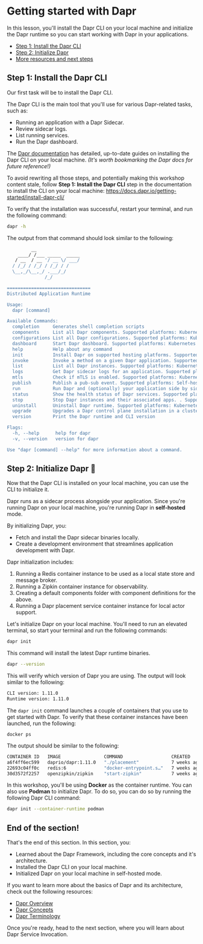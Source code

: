 # Getting started with Dapr

In this lesson, you'll install the Dapr CLI on your local machine and initialize the Dapr runtime so you can start working with Dapr in your applications.

- [Step 1: Install the Dapr CLI](#step-1-install-the-dapr-cli)
- [Step 2: Initialize Dapr](#step-2-initialize-dapr-🚀)
- [More resources and next steps](#end-of-the-section)

## Step 1: Install the Dapr CLI

Our first task will be to install the Dapr CLI.

The Dapr CLI is the main tool that you'll use for various Dapr-related tasks, such as:
- Running an application with a Dapr Sidecar.
- Review sidecar logs.
- List running services.
- Run the Dapr dashboard.

The [Dapr documentation](https://docs.dapr.io/) has detailed, up-to-date guides on installing the Dapr CLI on your local machine. *(It's worth bookmarking the Dapr docs for future reference!)*

To avoid rewriting all those steps, and potentially making this workshop content stale, follow **Step 1: Install the Dapr CLI** step in the documentation to install the CLI on your local machine: https://docs.dapr.io/getting-started/install-dapr-cli/

To verify that the installation was successful, restart your terminal, and run the following command:

```bash
dapr -h
```

The output from that command should look similar to the following:

```bash
         __
    ____/ /___ _____  _____
   / __  / __ '/ __ \/ ___/
  / /_/ / /_/ / /_/ / /
  \__,_/\__,_/ .___/_/
              /_/

===============================
Distributed Application Runtime

Usage:
  dapr [command]

Available Commands:
  completion     Generates shell completion scripts
  components     List all Dapr components. Supported platforms: Kubernetes
  configurations List all Dapr configurations. Supported platforms: Kubernetes
  dashboard      Start Dapr dashboard. Supported platforms: Kubernetes and self-hosted
  help           Help about any command
  init           Install Dapr on supported hosting platforms. Supported platforms: Kubernetes and self-hosted
  invoke         Invoke a method on a given Dapr application. Supported platforms: Self-hosted
  list           List all Dapr instances. Supported platforms: Kubernetes and self-hosted
  logs           Get Dapr sidecar logs for an application. Supported platforms: Kubernetes
  mtls           Check if mTLS is enabled. Supported platforms: Kubernetes
  publish        Publish a pub-sub event. Supported platforms: Self-hosted
  run            Run Dapr and (optionally) your application side by side. Supported platforms: Self-hosted
  status         Show the health status of Dapr services. Supported platforms: Kubernetes
  stop           Stop Dapr instances and their associated apps. . Supported platforms: Self-hosted
  uninstall      Uninstall Dapr runtime. Supported platforms: Kubernetes and self-hosted
  upgrade        Upgrades a Dapr control plane installation in a cluster. Supported platforms: Kubernetes
  version        Print the Dapr runtime and CLI version

Flags:
  -h, --help      help for dapr
  -v, --version   version for dapr

Use "dapr [command] --help" for more information about a command.
```

## Step 2: Initialize Dapr 🚀

Now that the Dapr CLI is installed on your local machine, you can use the CLI to initialize it.

Dapr runs as a sidecar process alongside your application. Since you're running Dapr on your local machine, you're running Dapr in **self-hosted** mode.

By initializing Dapr, you:

- Fetch and install the Dapr sidecar binaries locally.
- Create a development environment that streamlines application development with Dapr.

Dapr initialization includes:

1. Running a Redis container instance to be used as a local state store and message broker.
1. Running a Zipkin container instance for observability.
1. Creating a default components folder with component definitions for the above.
1. Running a Dapr placement service container instance for local actor support.

Let's initialize Dapr on your local machine. You'll need to run an elevated terminal, so start your terminal and run the following commands:

```bash
dapr init
```

This command will install the latest Dapr runtime binaries.

```bash
dapr --version
```

This will verify which version of Dapr you are using. The output will look similar to the following:

```bash
CLI version: 1.11.0
Runtime version: 1.11.0
```

The ```dapr init``` command launches a couple of containers that you use to get started with Dapr. To verify that these container instances have been launched, run the following:

```
docker ps
```

The output should be similar to the following:

```bash
CONTAINER ID   IMAGE                COMMAND                  CREATED       STATUS                   PORTS                              NAMES
a6f4ff6ec599   daprio/dapr:1.11.0   "./placement"            7 weeks ago   Up 9 minutes             0.0.0.0:6050->50005/tcp            dapr_placement
22693c04ff0c   redis:6              "docker-entrypoint.s…"   7 weeks ago   Up 9 minutes             0.0.0.0:6379->6379/tcp             dapr_redis
30d3572f2257   openzipkin/zipkin    "start-zipkin"           7 weeks ago   Up 9 minutes (healthy)   9410/tcp, 0.0.0.0:9411->9411/tcp   dapr_zipkin
```

In this workshop, you'll be using **Docker** as the container runtime. You can also use **Podman** to initialize Dapr. To do so, you can do so by running the following Dapr CLI command:

```bash
dapr init --container-runtime podman
```

## End of the section!

That's the end of this section. In this section, you:

- Learned about the Dapr Framework, including the core concepts and it's architecture.
- Installed the Dapr CLI on your local machine.
- Initialized Dapr on your local machine in self-hosted mode.

If you want to learn more about the basics of Dapr and its architecture, check out the following resources:

- [Dapr Overview](https://docs.dapr.io/concepts/overview/)
- [Dapr Concepts](https://docs.dapr.io/concepts/)
- [Dapr Terminology](https://docs.dapr.io/concepts/terminology/)

Once you're ready, head to the next section, where you will learn about Dapr Service Invocation.
